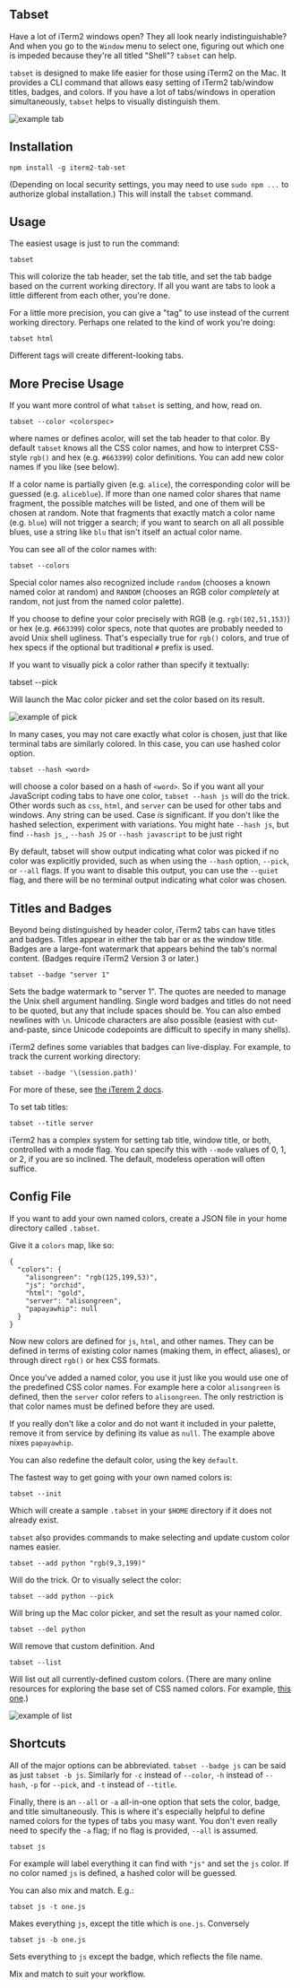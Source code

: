 Tabset
------

Have a lot of iTerm2 windows open? They all look nearly indistinguishable?
And when you go to the `Window` menu to select one, figuring out
which one is impeded because they're all titled "Shell"?  `tabset`
can help.

`tabset` is designed to make life easier for those using iTerm2 on
the Mac. It provides a CLI command that allows easy setting of
iTerm2 tab/window titles, badges, and colors. If you have a lot of
tabs/windows in operation simultaneously, `tabset` helps to visually
distinguish them.

![example tab](./docs/basic.png)

Installation
------------

    npm install -g iterm2-tab-set

(Depending on local security settings, you may need
to use `sudo npm ...` to authorize global installation.)
This will install the `tabset` command.

Usage
-----

The easiest usage is just to run the command:

    tabset

This will colorize the tab header, set the tab
title, and set the tab badge based on the current
working directory.  If all you want are tabs to
look a little different from each other, you're done.

For a little more precision, you can give a "tag" to
use instead of the current working directory. Perhaps
one related to the kind of work you're doing:

    tabset html

Different tags will create different-looking tabs.

More Precise Usage
------------------

If you want more control of what `tabset` is setting,
and how, read on.

    tabset --color <colorspec>

where <colorspec> names or defines acolor,
will set the tab header to that color.
By default `tabset` knows all the CSS color names,
and how to interpret CSS-style `rgb()` and hex
(e.g. `#663399`) color definitions. You can add
new color names if you like (see below).

If a color name is partially given (e.g. `alice`),
the corresponding color will be guessed (e.g.
`aliceblue`).  If more than one named color
shares that name fragment, the possible matches
will be listed, and one of them will be chosen
at random. Note that fragments that exactly match
a color name (e.g. `blue`) will not trigger a
search; if you want to search on all
all possible blues, use a string like `blu` that
isn't itself an actual color name.

You can see all of the color names with:

    tabset --colors

Special color names also recognized include `random`
(chooses a known named color at random) and
`RANDOM` (chooses an RGB color *completely*
at random, not just from the named color
palette).

If you choose to define your color precisely with RGB (e.g.
`rgb(102,51,153)`) or hex (e.g. `#663399`) color specs, note that quotes are
probably needed to avoid Unix shell ugliness. That's especially true for
`rgb()` colors, and true of hex specs if the optional but traditional `#`
prefix is used.

If you want to visually pick a color rather than
specify it textually:

   tabset --pick

Will launch the Mac color picker and set the color
based on its result.

![example of pick](./docs/pick.png)

In many cases, you may not care exactly what color is
chosen, just that like terminal tabs are similarly
colored. In this case, you can use hashed color option.

    tabset --hash <word>

will choose a color based on a hash of `<word>`. So if
you want all your JavaScript coding tabs to have one color,
`tabset --hash js` will do the trick. Other
words such as `css`, `html`, and `server` can be used
for other tabs and windows.
Any string can be used. Case *is* significant.
If you don't like the hashed selection, experiment with
variations. You might hate `--hash js`, but find
`--hash js_`, `--hash JS` or `--hash javascript` to be just right

By default, tabset will show output indicating what color was picked
if no color was explicitly provided, such as when using the `--hash`
option, `--pick`, or `--all` flags. If you want to disable this
output, you can use the `--quiet` flag, and there will be no terminal
output indicating what color was chosen.

Titles and Badges
-----------------

Beyond being distinguished by header color, iTerm2 tabs can have titles and
badges. Titles appear in either the tab bar or as the window title. Badges
are a large-font watermark that appears behind the tab's normal content.
(Badges require iTerm2 Version 3 or later.)

    tabset --badge "server 1"

Sets the badge watermark to "server 1". The quotes are needed
to manage the Unix shell argument handling. Single word badges
and titles do not need to be quoted, but any that include spaces
should be. You can also embed newlines with `\n`.
Unicode characters are also possible (easiest with cut-and-paste,
since Unicode codepoints are difficult to specify in many shells).

iTerm2 defines some variables that badges can live-display. For example,
to track the current working directory:

    tabset --badge '\(session.path)'

For more of these, see
[the iTerem 2 docs](https://www.iterm2.com/documentation-badges.html).

To set tab titles:

    tabset --title server

iTerm2 has a complex system for setting tab title, window title, or both,
controlled with a mode flag. You can specify this with `--mode`
values of 0, 1, or 2, if you are so inclined. The default, modeless
operation will often suffice.

Config File
-----------

If you want to add your own named colors, create a JSON file
in your home directory called `.tabset`.

Give it a `colors` map, like so:

    {
      "colors": {
        "alisongreen": "rgb(125,199,53)",
        "js": "orchid",
        "html": "gold",
        "server": "alisongreen",
        "papayawhip": null
      }
    }

Now new colors are defined for `js`, `html`, and other names. They can be
defined in terms of existing color names (making them, in effect, aliases),
or through direct `rgb()` or hex CSS formats.

Once you've added a named color, you use it just like you would use one of
the predefined CSS color names. For example here a color `alisongreen` is
defined, then the `server` color refers to `alisongreen`. The only
restriction is that color names must be defined before they are used.

If you really don't like a color and do not want it included in your
palette, remove it from service by defining its value as `null`. The
example above nixes `papayawhip`.

You can also redefine the default color, using the key `default`.

The fastest way to get going with your own named colors is:

    tabset --init

Which will create a sample
`.tabset` in your `$HOME` directory if it does
not already exist.

`tabset` also provides commands to make selecting and update
custom color
names easier.

    tabset --add python "rgb(9,3,199)"

Will do the trick. Or to visually select the color:

    tabset --add python --pick

Will bring up the Mac color picker, and set the result
as your named color.

    tabset --del python

Will remove that custom definition. And

    tabset --list

Will list out all currently-defined custom colors.
(There are many online resources for exploring the
base set of CSS named colors. For example,
[this one](http://www.crockford.com/wrrrld/color.html).)

![example of list](./docs/list.png)


Shortcuts
---------

All of the major options can be abbreviated. `tabset --badge js` can be
said as just `tabset -b js`. Similarly for `-c` instead of `--color`,
`-h` instead of `--hash`, `-p` for `--pick`, and `-t` instead of `--title`.

Finally, there is an `--all` or `-a` all-in-one option that sets the color, badge, and
title simultaneously. This is where it's especially helpful to define named
colors for the types of tabs you masy want. You don't even really need to
specify the `-a` flag; if no flag is provided, `--all` is assumed.

    tabset js

For example will label everything it can find with `"js"` and set the `js` color.
If no color named `js` is defined, a hashed color will be guessed.

You can also mix and match. E.g.:

    tabset js -t one.js

Makes everything `js`, except the title which is `one.js`. Conversely

    tabset js -b one.js

Sets everything to `js` except the badge, which reflects the file name.

Mix and match to suit your workflow.
